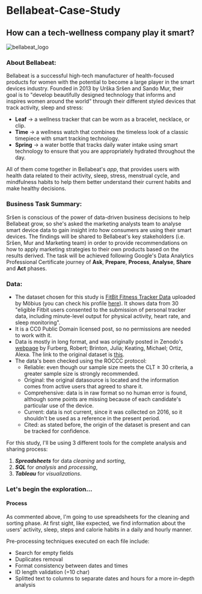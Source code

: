 # Bellabeat-Case-Study
## How can a tech-wellness company play it smart?

![bellabeat_logo](https://encrypted-tbn0.gstatic.com/images?q=tbn:ANd9GcTdw-ISja4k09NZu5Mn19WPYIis_oMk0G2suQ&s)

### About Bellabeat:
Bellabeat is a successful high-tech manufacturer of health-focused products for women with the potential to become a large player in the smart devices industry. Founded in 2013 by Urška Sršen and Sando Mur, their goal is to "develop beautifully designed technology that informs and inspires women around the world" through their different styled devices that track activity, sleep and stress:

- **Leaf** -> a wellness tracker that can be worn as a bracelet, necklace, or clip.
- **Time** -> a wellness watch that combines the timeless look of a classic timepiece with smart tracking technology.
- **Spring** -> a water bottle that tracks daily water intake using smart technology to ensure that you are appropriately hydrated throughout the day.

All of them come together in Bellabeat's *app*, that provides users with health data related to their activity, sleep, stress, menstrual cycle, and mindfulness habits to help them better understand their current habits and make healthy decisions.

### Business Task Summary:

Sršen is conscious of the power of data-driven business decisions to help Bellabeat grow, so she's asked the marketing analysts team to analyse smart device data to gain insight into how consumers are using their smart devices. The findings will be shared to Bellabeat's key stakeholders (i.e. Sršen, Mur and Marketing team) in order to provide recommendations on how to apply marketing strategies to their own products based on the results derived.
The task will be achieved following Google's Data Analytics Professional Certificate journey of **Ask**, **Prepare**, **Process**, **Analyse**, **Share** and **Act** phases.

### Data:

- The dataset chosen for this study is [FitBit Fitness Tracker Data](https://www.kaggle.com/datasets/arashnic/fitbit/data) uploaded by Möbius (you can check his profile [here](https://www.kaggle.com/arashnic)). It shows data from 30 "eligible Fitbit users consented to the submission of personal tracker data, including minute-level output for physical activity, heart rate, and sleep monitoring".
- It is a CC0 Public Domain licensed post, so no permissions are needed to work with it.
- Data is mostly in long format, and was originally posted in Zenodo's [webpage](https://zenodo.org/) by Furberg, Robert; Brinton, Julia; Keating, Michael; Ortiz, Alexa. The link to the original dataset is [this](https://zenodo.org/record/53894#.YMoUpnVKiP9).
- The data's been checked using the ROCCC protocol:
  - Reliable: even though our sample size meets the CLT ≥ 30 criteria, a greater sample size is strongly recommended.
  - Original: the original datasource is located and the information comes from active users that agreed to share it.
  - Comprehensive: data is in raw format so no human error is found, although some points are missing because of each candidate's particular use of the device. 
  - Current: data is not current, since it was collected on 2016, so it shouldn't be used as a reference in the present period.
  - Cited: as stated before, the origin of the dataset is present and can be tracked for confidence.

For this study, I'll be using 3 different tools for the complete analysis and sharing process:

1. **_Spreadsheets_** for data _cleaning_ and _sorting_,
2. **_SQL_** for _analysis_ and _processing_,
3. **_Tableau_** for _visualizations_.

### Let's begin the exploration...

#### Process

As commented above, I'm going to use spreadsheets for the cleaning and sorting phase. At first sight, like expected, we find information about the users' activity, sleep, steps and calorie habits in a daily and hourly manner.

Pre-processing techniques executed on each file include:

- Search for empty fields
- Duplicates removal
- Format consistency between dates and times
- ID length validation (=10 char)
- Splitted text to columns to separate dates and hours for a more in-depth analysis

